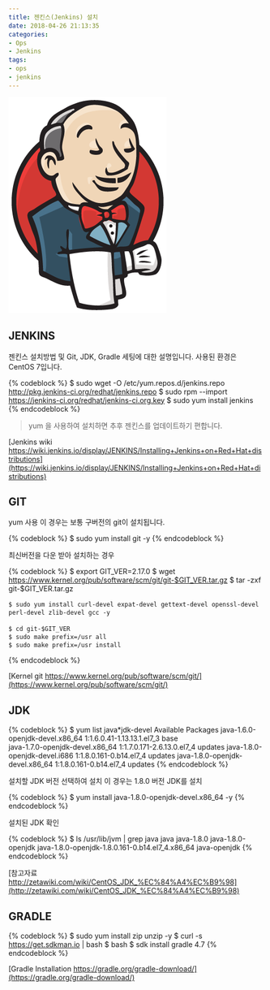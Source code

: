 ```yaml
---
title: 젠킨스(Jenkins) 설치
date: 2018-04-26 21:13:35
categories:
- Ops
- Jenkins
tags:
- ops
- jenkins
---
```

![](/images/jenkins/jenkins.png)

## JENKINS

젠킨스 설치방법 및 Git, JDK, Gradle 세팅에 대한 설명입니다.
사용된 환경은 CentOS 7입니다.

{% codeblock %}
    $ sudo wget -O /etc/yum.repos.d/jenkins.repo http://pkg.jenkins-ci.org/redhat/jenkins.repo
    $ sudo rpm --import https://jenkins-ci.org/redhat/jenkins-ci.org.key
    $ sudo yum install jenkins
{% endcodeblock %}

> yum 을 사용하여 설치하면 추후 젠킨스를 업데이트하기 편합니다.

[Jenkins wiki
https://wiki.jenkins.io/display/JENKINS/Installing+Jenkins+on+Red+Hat+distributions](https://wiki.jenkins.io/display/JENKINS/Installing+Jenkins+on+Red+Hat+distributions)

## GIT

yum 사용
이 경우는 보통 구버전의 git이 설치됩니다.

{% codeblock %}
    $ sudo yum install git -y
{% endcodeblock %}
    
최신버전을 다운 받아 설치하는 경우

{% codeblock %}
    $ export GIT_VER=2.17.0
    $ wget https://www.kernel.org/pub/software/scm/git/git-$GIT_VER.tar.gz
    $ tar -zxf git-$GIT_VER.tar.gz
    
    $ sudo yum install curl-devel expat-devel gettext-devel openssl-devel perl-devel zlib-devel gcc -y
    
    $ cd git-$GIT_VER
    $ sudo make prefix=/usr all
    $ sudo make prefix=/usr install
{% endcodeblock %}
    
[Kernel git
https://www.kernel.org/pub/software/scm/git/](https://www.kernel.org/pub/software/scm/git/)

## JDK

{% codeblock %}
    $ yum list java*jdk-devel
    Available Packages
    java-1.6.0-openjdk-devel.x86_64           1:1.6.0.41-1.13.13.1.el7_3           base   
    java-1.7.0-openjdk-devel.x86_64           1:1.7.0.171-2.6.13.0.el7_4           updates
    java-1.8.0-openjdk-devel.i686             1:1.8.0.161-0.b14.el7_4              updates
    java-1.8.0-openjdk-devel.x86_64           1:1.8.0.161-0.b14.el7_4              updates
{% endcodeblock %}

설치할 JDK 버전 선택하여 설치
이 경우는 1.8.0 버전 JDK를 설치

{% codeblock %}
    $ yum install java-1.8.0-openjdk-devel.x86_64 -y
{% endcodeblock %}

설치된 JDK 확인

{% codeblock %}
    $ ls /usr/lib/jvm | grep java
    java
    java-1.8.0
    java-1.8.0-openjdk
    java-1.8.0-openjdk-1.8.0.161-0.b14.el7_4.x86_64
    java-openjdk
{% endcodeblock %}

[참고자료
http://zetawiki.com/wiki/CentOS_JDK_%EC%84%A4%EC%B9%98](http://zetawiki.com/wiki/CentOS_JDK_%EC%84%A4%EC%B9%98)

## GRADLE

{% codeblock %}
    $ sudo yum install zip unzip -y
    $ curl -s https://get.sdkman.io | bash
    $ bash
    $ sdk install gradle 4.7
{% endcodeblock %}

[Gradle Installation
https://gradle.org/gradle-download/](https://gradle.org/gradle-download/)